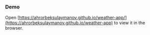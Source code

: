 

### Demo


Open [https://ahrorbeksulaymanov.github.io/weather-app/](https://ahrorbeksulaymanov.github.io/weather-app) to view it in the browser.